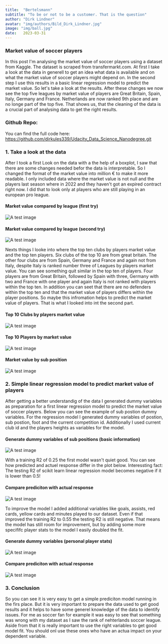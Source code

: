 ```yaml
---
title:  "Bertelsmann"
subtitle: "To be or not to be a customer. That is the question"
author: "Dirk Lindner"
avatar: "img/authors/Bild_Dirk_Lindner.jpg"
image: "img/ball.jpg"
date:   2023-03-31
---
```


### Market value of soccer players
In this post I'm analysing the market value of soccer players using a dataset from Kaggle. The dataset is scraped from transfermarkt.com.
At first I take a look at the data in generell to get an idea what data is available and on what the market value of soccer players might depend on.
In the second step I use this results in a basic linear regression model to predict the market value. So let's take a look at the results. After these changes we now see the top five leagues by market value of players are Great Britain, Spain, Italy, Germany and France. Netherlands are now ranked 9th place and are no longe part of the top five. That shows us, that the cleaning of the data is a crucial part of analysing data to get the right results.

### Github Repo:
You can find the full code here: https://github.com/dirkules339/Udacity_Data_Science_Nanodegree.git

### 1. Take a look at the data
After I took a first Look on the data with a the help of a boxplot, I saw that there are some changes needed befor the data is interpretable. So I changed the format of the market value into million € to make it more readable. I only included data where the market value is not null and the players last season where in 2022 and they haven't got an expired contract right now. I did that to look only at players who are still playing in an european pro league.

#### Market value compared by league (first try)
![A test image](img/1.png)

#### Market value compared by league (second try)
![A test image](img/2.png)


Nexts things I looke into where the top ten clubs by players market value and the top ten players. Six clubs of the top 10 are from great britain. The other four clubs are from Spain, Germany and France and again not from Italy, despite Italy is ranked number three of Leagues by players market value. You can see something quit similar in the top ten of players. Four players are from Great Britain, followed by Spain with three, Germany with two and France with one player and again Italy is not ranked with players within the top ten. In addition you can seet that there are no defenders within the top ten and that the market value of players differs within the player positions. So maybe this infromation helps to predict the market value of players. That is what I looked into int the second part. 

#### Top 10 Clubs by players market value 
![A test image](img/3.png)

#### Top 10 Players by market value
![A test image](img/4.png)

#### Market value by sub position
![A test image](img/5.png)


### 2. Simple linear regression model to predict market value of players

After getting a better understandig of the data I generated dummy variables as preparation for a first linear regression model to predict the market value of soccer players. Below you can see the example of sub postion dummy variables. For the regression model I generated dummy variables of postion, sub postion, foot and the current competition id. Additionally I used current club id and the players heights as variables for the model.
 
#### Generate dummy variables of sub positions (basic information)
![A test image](img/6.png)

With a training R2 of 0.25 the first model wasn't quiet good. You can see how predicted and actuel response differ in the plot below. Interessting fact: The testing R2 of scikit learn linear regression model becomes negative if it is lower than 0.5! 

#### Compare prediciton with actual response
![A test image](img/7.png)

To improve the model I added additional variables like goals, assists, red cards, yellow cards and minutes played to our dataset. Even if that improved the training R2 to 0.55 the testing R2 is still negative. That means the model has still room for improvement, but by adding some more specififc player stats to the model I easily doubled the fit. 

#### Generate dummy variables (personal player stats)
![A test image](img/8.png)

#### Compare prediciton with actual response
![A test image](img/9.png)

### 3. Conclusion

So you can see it is very easy to get a simple prediciton model running in the firs place. But it is very important to prepare the data used to get good results and it helps to have some generel knowledge of the data to identify issues. For me as soccer fan for example it was easy to see that something was wrong with my dataset as I saw the rank of nehterlands soccer league. Aside from that it is really important to use the right variables to get good model fit. You should onl use these ones who have an actua impact on your dependent variable.


